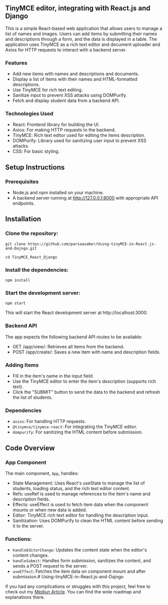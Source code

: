 ## TinyMCE editor, integrating with React.js and Django
This is a simple React-based web application that allows users to manage a list of names and images. Users can add items by submitting their names and descriptions through a form, and the data is displayed in a table. The application uses TinyMCE as a rich text editor and document uploader and Axios for HTTP requests to interact with a backend server.

### Features
* Add new items with names and descriptions and documents.
* Display a list of items with their names and HTML-formatted descriptions.
* Use TinyMCE for rich text editing.
* Sanitize input to prevent XSS attacks using DOMPurify.
* Fetch and display student data from a backend API.
### Technologies Used
* React: Frontend library for building the UI.
* Axios: For making HTTP requests to the backend.
* TinyMCE: Rich text editor used for editing the items description.
* DOMPurify: Library used for sanitizing user input to prevent XSS attacks.
* CSS: For basic styling.
## Setup Instructions
### Prerequisites
* Node.js and npm installed on your machine.
* A backend server running at http://127.0.0.1:8000 with appropriate API endpoints.
## Installation
### Clone the repository:
```
git clone https://github.com/parsaasaber/Using-tinyMCE-in-React.js-and-Dajngo.git

cd TinyMCE_React_Django
```
### Install the dependencies:

```
npm install
```
### Start the development server:

```
npm start
```
This will start the React development server at http://localhost:3000.

### Backend API
The app expects the following backend API routes to be available:

* GET /app/view/: Retrieves all items from the backend.
* POST /app/create/: Saves a new item with name and description fields.
### Adding Items
* Fill in the item's name in the input field.
* Use the TinyMCE editor to enter the item's description (supports rich text).
* Click the "SUBMIT" button to send the data to the backend and refresh the list of students.
### Dependencies
* `axios`: For handling HTTP requests.
* `@tinymce/tinymce-react`: For integrating the TinyMCE editor.
* `dompurify`: For sanitizing the HTML content before submission.
## Code Overview
### App Component
The main component, `App`, handles:
* State Management: Uses React's useState to manage the list of students, loading status, and the rich text editor content.
* Refs: useRef is used to manage references to the item's name and description fields.
* Effects: useEffect is used to fetch item data when the component mounts or when new data is added.
* Editor: TinyMCE rich text editor for handling the description input.
* Sanitization: Uses DOMPurify to clean the HTML content before sending it to the server.
### Functions:
* `handleEditorChange`: Updates the content state when the editor's content changes.
* `handleSubmit`: Handles form submission, sanitizes the content, and sends a POST request to the server.
* `useEffect`: Fetches the item data on component mount and after submission.# Using-tinyMCE-in-React.js-and-Dajngo

If you had any complications or struggles with this project, feel free to check out my [Mediun Article](https://medium.com/@parsa.saber2004/building-a-full-stack-rich-text-editor-with-react-tinymce-and-django-473c8c50b155). You can find the wole roadmap and explanations there.